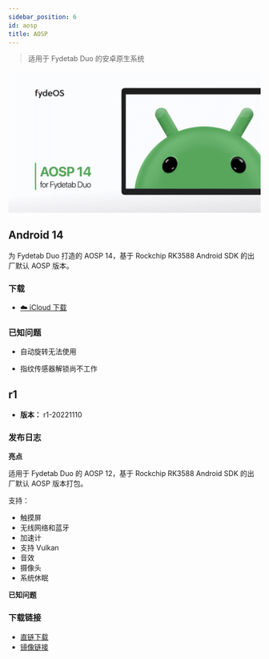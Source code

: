 ```yaml
---
sidebar_position: 6
id: aosp
title: AOSP
---
```

> 适用于 Fydetab Duo 的安卓原生系统

![Android for Fydetab](/img/AOSP_14.webp)


## Android 14

为 Fydetab Duo 打造的 AOSP 14，基于 Rockchip RK3588 Android SDK 的出厂默认 AOSP 版本。

### 下载 

- [☁️ iCloud 下载](https://www.icloud.com/iclouddrive/087z2WV7MMw_UHB4PkyXyIVWw#fydetab-android-r15)

### 已知问题

- 自动旋转无法使用

- 指纹传感器解锁尚不工作

## r1

- **版本：** r1-20221110

### 发布日志

**亮点**

适用于 Fydetab Duo 的 AOSP 12，基于 Rockchip RK3588 Android SDK 的出厂默认 AOSP 版本打包。

支持：

- 触摸屏
- 无线网络和蓝牙
- 加速计
- 支持 Vulkan
- 音效
- 摄像头
- 系统休眠

**已知问题**


### 下载链接

- [直链下载](https://download.fydeos.io/fydetabduo/fydetab_duo-aosp12-update-20221110.img.xz)
- [镜像链接](https://fydeos-my.sharepoint.cn/:u:/g/personal/fyde_fydeos_partner_onmschina_cn/ERfwvQ4V5uFArZzHb2Qkj1cBpNTgksyZFCsU8qffWCKbZw?e=awT4vT)
